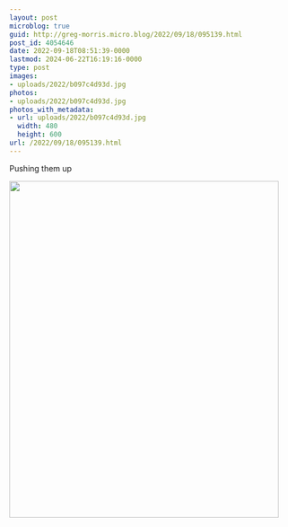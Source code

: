 ```yaml
---
layout: post
microblog: true
guid: http://greg-morris.micro.blog/2022/09/18/095139.html
post_id: 4054646
date: 2022-09-18T08:51:39-0000
lastmod: 2024-06-22T16:19:16-0000
type: post
images:
- uploads/2022/b097c4d93d.jpg
photos:
- uploads/2022/b097c4d93d.jpg
photos_with_metadata:
- url: uploads/2022/b097c4d93d.jpg
  width: 480
  height: 600
url: /2022/09/18/095139.html
---
```

<p>Pushing them up</p>
<p><img src="uploads/2022/b097c4d93d.jpg" alt="" width="480" height="600" /></p>
